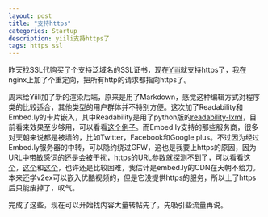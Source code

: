 ```yaml
---
layout: post
title: "支持https"
categories: Startup
description: yiili支持https了
tags: https ssl 
---
```

昨天找SSL代购买了个支持泛域名的SSL证书，现在[Yiili](https://yii.li)就支持https了，我在nginx上加了个重定向，把所有http的请求都指向https了。

周末给Yiili加了新的渲染后端，原来是用了Markdown，感觉这种编辑方式对程序类的比较适合，其他类型的用户群体并不特别方便。这次加了Readability和Embed.ly的卡片嵌入，其中Readability是用了python版的[readability-lxml](https://github.com/buriy/python-readability)，目前看来效果至少够用，可以看看[这个例子](https://dev.yii.li/post/8)。而Embed.ly支持的那些服务商，很多对天朝来说都是被墙的，比如Twitter，Facebook和Google plus。不过因为经过Embed.ly服务器的中转，可以隐约绕过GFW，这也是我要上https的原因，因为URL中带敏感词的还是会被干扰，https的URL参数就探测不到了，可以看看[这个](https://dev.yii.li/post/9)，[这个](https://dev.yii.li/post/11)和[这个](https://dev.yii.li/post/10)，也许还是比较困难，我估计是embed.ly的CDN在天朝不给力。本来还学v2ex可以嵌入优酷视频的，但是它没提供https的服务，所以上了https后只能废掉了，叹气。

完成了这些，现在可以开始找内容大量转帖先了，先吸引些流量再说。
